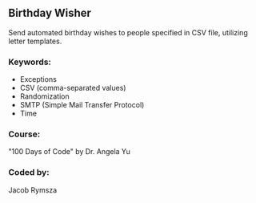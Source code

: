 ## Birthday Wisher
Send automated birthday wishes to people specified in CSV file, utilizing letter templates.
### Keywords:
* Exceptions
* CSV (comma-separated values)
* Randomization
* SMTP (Simple Mail Transfer Protocol)
* Time
### Course:
"100 Days of Code" by Dr. Angela Yu
### Coded by:
Jacob Rymsza